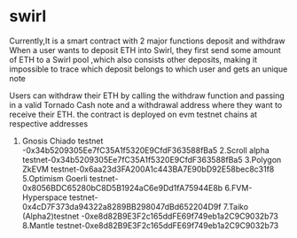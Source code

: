 # swirl

Currently,It is a smart contract with 2 major functions deposit and withdraw
When a user wants to deposit ETH into Swirl, they first  send  some amount of ETH to a Swirl pool ,which also consists other deposits, making it impossible to trace which deposit belongs to which user and gets an unique note

 Users can withdraw their ETH by calling the withdraw function and passing in a valid Tornado Cash note and a withdrawal address where they want to receive their ETH.
the contract is  deployed on evm testnet chains at respective addresses
1. Gnosis Chiado testnet -0x34b5209305Ee7fC35A1f5320E9CfdF363588fBa5
2.Scroll alpha testnet-0x34b5209305Ee7fC35A1f5320E9CfdF363588fBa5
3.Polygon ZkEVM testnet-0x6aa23d3FA200A1c443BA7E90bD92E58bec8c31f8
5.Optimism Goerli testnet-0x8056BDC65280bC8D5B1924aC6e9Dd1fA75944E8b
6.FVM-Hyperspace testnet-0x4cD7F373da94322a8289BB298047dBd652204D9f
7.Taiko (Alpha2)testnet -0xe8d82B9E3F2c165ddFE69f749eb1a2C9C9032b73
8.Mantle testnet-0xe8d82B9E3F2c165ddFE69f749eb1a2C9C9032b73
